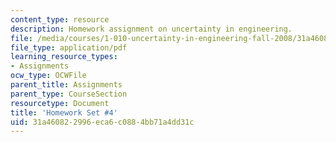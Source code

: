 ```yaml
---
content_type: resource
description: Homework assignment on uncertainty in engineering.
file: /media/courses/1-010-uncertainty-in-engineering-fall-2008/31a460822996eca6c0884bb71a4dd31c_homework_04.pdf
file_type: application/pdf
learning_resource_types:
- Assignments
ocw_type: OCWFile
parent_title: Assignments
parent_type: CourseSection
resourcetype: Document
title: 'Homework Set #4'
uid: 31a46082-2996-eca6-c088-4bb71a4dd31c
---
```

